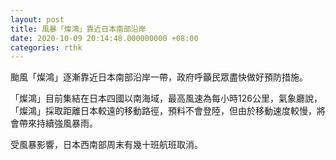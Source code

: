 ```yaml
---
layout: post
title: 風暴「燦鴻」靠近日本南部沿岸
date: 2020-10-09 20:14:48.000000000 +08:00
categories: rthk
---
```


颱風「燦鴻」逐漸靠近日本南部沿岸一帶，政府呼籲民眾盡快做好預防措施。

「燦鴻」目前集結在日本四國以南海域，最高風速為每小時126公里，氣象廳說，「燦鴻」採取距離日本較遠的移動路徑，預料不會登陸，但由於移動速度較慢，將會帶來持續強風暴雨。

受風暴影響，日本西南部周末有幾十班航班取消。
